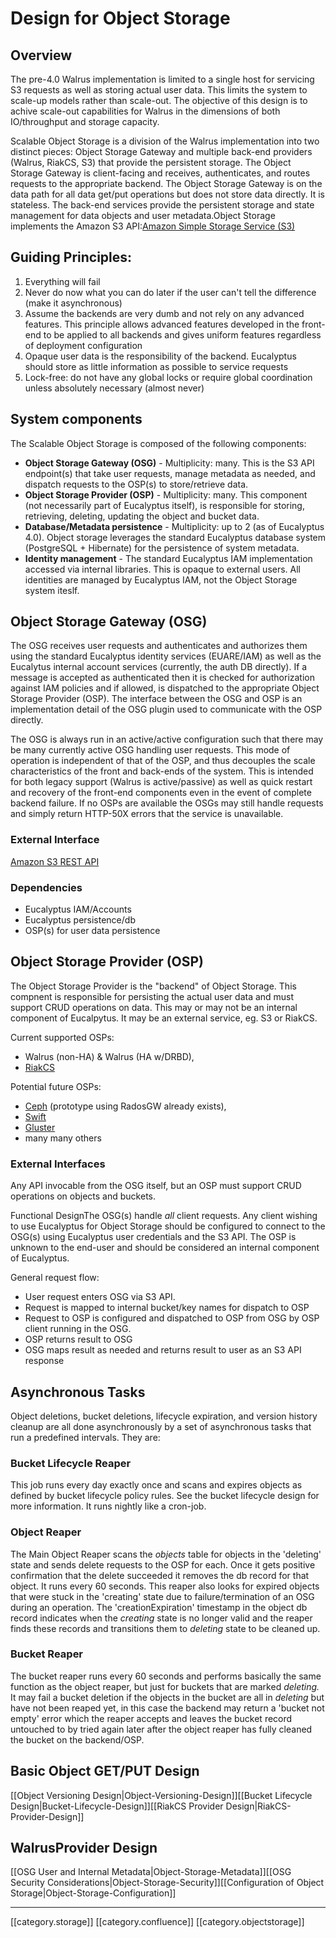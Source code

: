 
# Design for Object Storage

## [](https://github.com/zhill/architecture/blob/dev/zhill/objectstorage-arch/features/object-storage/docs/scalable_walrus.md#overview)Overview
The pre-4.0 Walrus implementation is limited to a single host for servicing S3 requests as well as storing actual user data. This limits the system to scale-up models rather than scale-out. The objective of this design is to achive scale-out capabilities for Walrus in the dimensions of both IO/throughput and storage capacity.

Scalable Object Storage is a division of the Walrus implementation into two distinct pieces: Object Storage Gateway and multiple back-end providers (Walrus, RiakCS, S3) that provide the persistent storage. The Object Storage Gateway is client-facing and receives, authenticates, and routes requests to the appropriate backend. The Object Storage Gateway is on the data path for all data get/put operations but does not store data directly. It is stateless. The back-end services provide the persistent storage and state management for data objects and user metadata.Object Storage implements the Amazon S3 API:[Amazon Simple Storage Service (S3)](http://docs.aws.amazon.com/AmazonS3/latest/dev/Welcome.html)


## Guiding Principles:

1. Everything will fail
1. Never do now what you can do later if the user can't tell the difference (make it asynchronous)
1. Assume the backends are very dumb and not rely on any advanced features. This principle allows advanced features developed in the front-end to be applied to all backends and gives uniform features regardless of deployment configuration
1. Opaque user data is the responsibility of the backend. Eucalyptus should store as little information as possible to service requests
1. Lock-free: do not have any global locks or require global coordination unless absolutely necessary (almost never)


## [](https://github.com/zhill/architecture/blob/dev/zhill/objectstorage-arch/features/object-storage/docs/scalable_walrus.md#system-components)System components
The Scalable Object Storage is composed of the following components:


*  **Object Storage Gateway (OSG)**  - Multiplicity: many. This is the S3 API endpoint(s) that take user requests, manage metadata as needed, and dispatch requests to the OSP(s) to store/retrieve data.
*  **Object Storage Provider (OSP)**  - Multiplicity: many. This component (not necessarily part of Eucalyptus itself), is responsible for storing, retrieving, deleting, updating the object and bucket data.
*  **Database/Metadata persistence**  - Multiplicity: up to 2 (as of Eucalyptus 4.0). Object storage leverages the standard Eucalyptus database system (PostgreSQL + Hibernate) for the persistence of system metadata.
*  **Identity management**  - The standard Eucalyptus IAM implementation accessed via internal libraries. This is opaque to external users. All identities are managed by Eucalyptus IAM, not the Object Storage system iteslf.


## [](https://github.com/zhill/architecture/blob/dev/zhill/objectstorage-arch/features/object-storage/docs/scalable_walrus.md#object-storage-gateway-osg-overview)Object Storage Gateway (OSG)
The OSG receives user requests and authenticates and authorizes them using the standard Eucalyptus identity services (EUARE/IAM) as well as the Eucalytus internal account services (currently, the auth DB directly). If a message is accepted as authenticated then it is checked for authorization against IAM policies and if allowed, is dispatched to the appropriate Object Storage Provider (OSP). The interface between the OSG and OSP is an implementation detail of the OSG plugin used to communicate with the OSP directly.

The OSG is always run in an active/active configuration such that there may be many currently active OSG handling user requests. This mode of operation is independent of that of the OSP, and thus decouples the scale characteristics of the front and back-ends of the system. This is intended for both legacy support (Walrus is active/passive) as well as quick restart and recovery of the front-end components even in the event of complete backend failure. If no OSPs are available the OSGs may still handle requests and simply return HTTP-50X errors that the service is unavailable.


### External Interface
[Amazon S3 REST API](http://docs.aws.amazon.com/AmazonS3/latest/API/APIRest.html)


### Dependencies

* Eucalyptus IAM/Accounts
* Eucalyptus persistence/db
* OSP(s) for user data persistence


## [](https://github.com/zhill/architecture/blob/dev/zhill/objectstorage-arch/features/object-storage/docs/scalable_walrus.md#object-storage-provider-osp-overview)Object Storage Provider (OSP)
The Object Storage Provider is the "backend" of Object Storage. This compnent is responsible for persisting the actual user data and must support CRUD operations on data. This may or may not be an internal component of Eucalpytus. It may be an external service, eg. S3 or RiakCS.

Current supported OSPs:


* Walrus (non-HA) & Walrus (HA w/DRBD),
* [RiakCS](http://basho.com/riak-cloud-storage/)

Potential future OSPs:


* [Ceph](http://ceph.com/) (prototype using RadosGW already exists),
* [Swift](http://docs.openstack.org/developer/swift/)
* [Gluster](http://www.gluster.org/)
* many many others


### [](https://github.com/zhill/architecture/blob/dev/zhill/objectstorage-arch/features/object-storage/docs/scalable_walrus.md#external-interfaces)External Interfaces
Any API invocable from the OSG itself, but an OSP must support CRUD operations on objects and buckets.

[](https://github.com/zhill/architecture/blob/dev/zhill/objectstorage-arch/features/object-storage/docs/scalable_walrus.md#functional-design)Functional DesignThe OSG(s) handle _all_ client requests. Any client wishing to use Eucalyptus for Object Storage should be configured to connect to the OSG(s) using Eucalyptus user credentials and the S3 API. The OSP is unknown to the end-user and should be considered an internal component of Eucalyptus.

General request flow:


* User request enters OSG via S3 API.
* Request is mapped to internal bucket/key names for dispatch to OSP
* Request to OSP is configured and dispatched to OSP from OSG by OSP client running in the OSG.
* OSP returns result to OSG
* OSG maps result as needed and returns result to user as an S3 API response


## Asynchronous Tasks
Object deletions, bucket deletions, lifecycle expiration, and version history cleanup are all done asynchronously by a set of asynchronous tasks that run a predefined intervals. They are:


### Bucket Lifecycle Reaper
This job runs every day exactly once and scans and expires objects as defined by bucket lifecycle policy rules. See the bucket lifecycle design for more information. It runs nightly like a cron-job.


### Object Reaper
The Main Object Reaper scans the  _objects_  table for objects in the 'deleting' state and sends delete requests to the OSP for each. Once it gets positive confirmation that the delete succeeded it removes the db record for that object. It runs every 60 seconds. This reaper also looks for expired objects that were stuck in the 'creating' state due to failure/termination of an OSG during an operation. The 'creationExpiration' timestamp in the object db record indicates when the _creating_  state is no longer valid and the reaper finds these records and transitions them to _deleting_  state to be cleaned up.


### Bucket Reaper
The bucket reaper runs every 60 seconds and performs basically the same function as the object reaper, but just for buckets that are marked _deleting._  It may fail a bucket deletion if the objects in the bucket are all in _deleting_  but have not been reaped yet, in this case the backend may return a 'bucket not empty' error which the reaper accepts and leaves the bucket record untouched to by tried again later after the object reaper has fully cleaned the bucket on the backend/OSP.


## Basic Object GET/PUT Design
[[Object Versioning Design|Object-Versioning-Design]][[Bucket Lifecycle Design|Bucket-Lifecycle-Design]][[RiakCS Provider Design|RiakCS-Provider-Design]]
## WalrusProvider Design
[[OSG User and Internal Metadata|Object-Storage-Metadata]][](https://github.com/zhill/architecture/blob/dev/zhill/objectstorage-arch/features/object-storage/docs/scalable_walrus.md#osg-dependencies)[[OSG Security Considerations|Object-Storage-Security]][](https://github.com/zhill/architecture/blob/dev/zhill/objectstorage-arch/features/object-storage/docs/scalable_walrus.md#osg-internal-metadata)[[Configuration of Object Storage|Object-Storage-Configuration]]

*****

[[category.storage]] 
[[category.confluence]]
[[category.objectstorage]]
